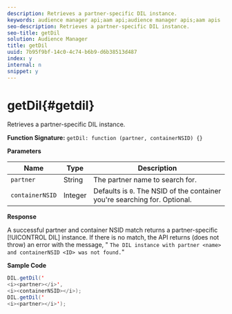 ```yaml
---
description: Retrieves a partner-specific DIL instance.
keywords: audience manager api;aam api;audience manager apis;aam apis
seo-description: Retrieves a partner-specific DIL instance.
seo-title: getDil
solution: Audience Manager
title: getDil
uuid: 7b95f9bf-14c0-4c74-b6b9-d6b38513d487
index: y
internal: n
snippet: y
---
```


# getDil{#getdil}

Retrieves a partner-specific DIL instance.

 **Function Signature:** `getDil: function (partner, containerNSID) {}`

<!-- 

r_dil_get_dil.xml

 -->

**Parameters** 

|  Name  | Type  | Description  |
|---|---|---|
|  `partner`  | String  | The partner name to search for.  |
|  `containerNSID`  | Integer  | Defaults is `0`. The NSID of the container you're searching for. Optional.  |

**Response**

A successful partner and container NSID match returns a partner-specific [!UICONTROL DIL] instance. If there is no match, the API returns (does not throw) an error with the message, " `The DIL instance with partner <name> and containerNSID <ID> was not found.`"

**Sample Code** 

```java
DIL.getDil(' 
<i><partner></i>',  
<i><containerNSID></i>); 
DIL.getDil(' 
<i><partner></i>');
```

